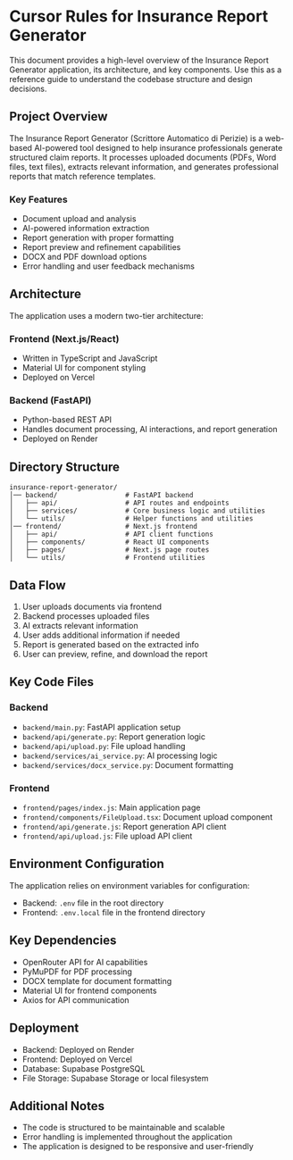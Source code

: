 # Cursor Rules for Insurance Report Generator

This document provides a high-level overview of the Insurance Report Generator application, its architecture, and key components. Use this as a reference guide to understand the codebase structure and design decisions.

## Project Overview

The Insurance Report Generator (Scrittore Automatico di Perizie) is a web-based AI-powered tool designed to help insurance professionals generate structured claim reports. It processes uploaded documents (PDFs, Word files, text files), extracts relevant information, and generates professional reports that match reference templates.

### Key Features

- Document upload and analysis
- AI-powered information extraction
- Report generation with proper formatting
- Report preview and refinement capabilities
- DOCX and PDF download options
- Error handling and user feedback mechanisms

## Architecture

The application uses a modern two-tier architecture:

### Frontend (Next.js/React)
- Written in TypeScript and JavaScript
- Material UI for component styling
- Deployed on Vercel

### Backend (FastAPI)
- Python-based REST API
- Handles document processing, AI interactions, and report generation
- Deployed on Render

## Directory Structure

```
insurance-report-generator/
│── backend/                 # FastAPI backend
│   ├── api/                 # API routes and endpoints
│   ├── services/            # Core business logic and utilities
│   └── utils/               # Helper functions and utilities
│── frontend/                # Next.js frontend
│   ├── api/                 # API client functions
│   ├── components/          # React UI components
│   ├── pages/               # Next.js page routes
│   └── utils/               # Frontend utilities
```

## Data Flow

1. User uploads documents via frontend
2. Backend processes uploaded files
3. AI extracts relevant information
4. User adds additional information if needed
5. Report is generated based on the extracted info
6. User can preview, refine, and download the report

## Key Code Files

### Backend

- `backend/main.py`: FastAPI application setup
- `backend/api/generate.py`: Report generation logic
- `backend/api/upload.py`: File upload handling
- `backend/services/ai_service.py`: AI processing logic
- `backend/services/docx_service.py`: Document formatting

### Frontend

- `frontend/pages/index.js`: Main application page
- `frontend/components/FileUpload.tsx`: Document upload component
- `frontend/api/generate.js`: Report generation API client
- `frontend/api/upload.js`: File upload API client

## Environment Configuration

The application relies on environment variables for configuration:

- Backend: `.env` file in the root directory
- Frontend: `.env.local` file in the frontend directory

## Key Dependencies

- OpenRouter API for AI capabilities
- PyMuPDF for PDF processing
- DOCX template for document formatting
- Material UI for frontend components
- Axios for API communication

## Deployment

- Backend: Deployed on Render
- Frontend: Deployed on Vercel
- Database: Supabase PostgreSQL
- File Storage: Supabase Storage or local filesystem

## Additional Notes

- The code is structured to be maintainable and scalable
- Error handling is implemented throughout the application
- The application is designed to be responsive and user-friendly 